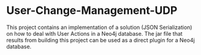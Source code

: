 # User-Change-Management-UDP
This project contains an implementation of a solution (JSON Serialization) on how to deal with User Actions in a Neo4j database. The jar file that results from building this project can be used as a direct plugin for a Neo4j database.
